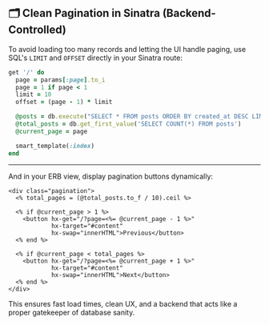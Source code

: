 ## 🗂️ Clean Pagination in Sinatra (Backend-Controlled)

To avoid loading too many records and letting the UI handle paging, use SQL's `LIMIT` and `OFFSET` directly in your Sinatra route:

```ruby
get '/' do
  page = params[:page].to_i
  page = 1 if page < 1
  limit = 10
  offset = (page - 1) * limit

  @posts = db.execute("SELECT * FROM posts ORDER BY created_at DESC LIMIT ? OFFSET ?", [limit, offset])
  @total_posts = db.get_first_value('SELECT COUNT(*) FROM posts')
  @current_page = page

  smart_template(:index)
end
```

---

And in your ERB view, display pagination buttons dynamically:

```erb
<div class="pagination">
  <% total_pages = (@total_posts.to_f / 10).ceil %>

  <% if @current_page > 1 %>
    <button hx-get="/?page=<%= @current_page - 1 %>"
            hx-target="#content"
            hx-swap="innerHTML">Previous</button>
  <% end %>

  <% if @current_page < total_pages %>
    <button hx-get="/?page=<%= @current_page + 1 %>"
            hx-target="#content"
            hx-swap="innerHTML">Next</button>
  <% end %>
</div>
```

This ensures fast load times, clean UX, and a backend that acts like a proper gatekeeper of database sanity.
